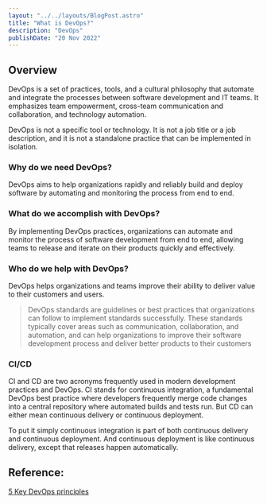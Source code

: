 ```yaml
---
layout: "../../layouts/BlogPost.astro"
title: "What is DevOps?"
description: "DevOps"
publishDate: "20 Nov 2022"
---
```


## Overview
DevOps is a set of practices, tools, and a cultural philosophy that automate and integrate the processes between software development and IT teams. It emphasizes team empowerment, cross-team communication and collaboration, and technology automation.

DevOps is not a specific tool or technology. It is not a job title or a job description, and it is not a standalone practice that can be implemented in isolation.

### Why do we need DevOps?
DevOps aims to help organizations rapidly and reliably build and deploy software by automating and monitoring the process from end to end.

### What do we accomplish with DevOps?
By implementing DevOps practices, organizations can automate and monitor the process of software development from end to end, allowing teams to release and iterate on their products quickly and effectively.

### Who do we help with DevOps?
DevOps helps organizations and teams improve their ability to deliver value to their customers and users.

> DevOps standards are guidelines or best practices that organizations can follow to implement standards successfully. These standards typically cover areas such as communication, collaboration, and automation, and can help organizations to improve their software development process and deliver better products to their customers

### CI/CD
CI and CD are two acronyms frequently used in modern development practices and DevOps. CI stands for continuous integration, a fundamental DevOps best practice where developers frequently merge code changes into a central repository where automated builds and tests run. But CD can either mean continuous delivery or continuous deployment.

To put it simply continuous integration is part of both continuous delivery and continuous deployment. And continuous deployment is like continuous delivery, except that releases happen automatically.


## Reference:
[5 Key DevOps principles](https://www.atlassian.com/devops/what-is-devops)
